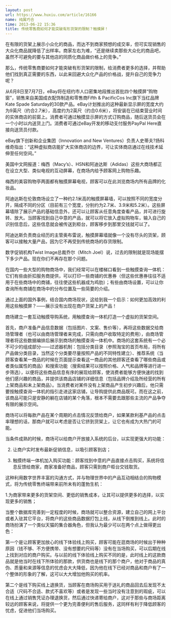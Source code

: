 ```yaml
---
layout: post
url: https://www.huxiu.com/article/16166
name: 纯属巧合
time: 2013-06-22 15:36
title: 传统零售商如何才能突破有形货架的限制？触摸屏！
---
```

在有限的货架上展示小众化的商品，而达不到商家预想的成交率，但可实现销售的大众化商品就降低了出样率。商家左右为难，“还是继续卖那些大众化的商品吧，虽然不可避免的要与其他店的同质化商品做价格上的竞争。”

那么，传统零售商要如何才能突破有形货架的限制，给消费者更多的选择，并帮助他们找到真正需要的东西，以此来回避大众化产品的价格战，提升自己的竞争力呢？

从6月8日至7月7日，eBay将在纽约市人口密集地段推出首批四个触摸屏“购物窗”，销售来自美国成衣配饰制造和零售商Fifth & PacificCos Inc旗下当红品牌Kate Spade Saturday的30款产品。eBay计划推出的这种最新显示屏的宽度大约为9英尺（约合2.7米），高度约为2英尺（约合0.6米），将安装在已结束营业时间的实体商店的前窗上。消费者可通过触摸显示屏的方式订购商品，随后送货员会在一个小时以内送货上门。消费者可通过eBay开发的移动支付服务PayPal Here直接向送货员付款。

eBay旗下创新和企业集团（Innovation and New Ventures）负责人史蒂夫?扬科维奇指出：“这种虚拟商店能扩大实体商店的边界，可让实体商店通过在线技术延伸至任何空间。”

美国中文网报道：梅西（Macy’s）、HSN和阿迪达斯（Adidas）这些大商场都正在设立大型、类似电视的互动屏幕，在商场内给予顾客网上购物乐趣。

梅西的美容购物亭两面都有触摸屏幕电视，顾客可以在此浏览商场内所有品牌的化妆品。

阿迪达斯在伦敦商场设立了一种约2.1米高的触摸屏幕墙，可以按照不同的宽度分开，隔成不同的分区（目前有三个宽度，分别约为2.7米、3.9米和5.2米）。这些屏幕墙除了展示产品的基础信息外，还可以让顾客从任意角度查看产品，并可进行旋转、放大。当顾客找到自己中意的产品，就可以将它放入虚拟购物车，输入自己的识别信息后，这些信息就会被传送到柜台，顾客移步到那里交钱就可以了。

阿迪达斯负责商业经历的主管奥布雷说，触摸屏幕墙就像一个没有尽头的货架，顾客可以接触大量产品，因为它不再受到传统商场的存货限制。

数字促销机构Twist Image总裁乔尔（Mitch Joel）说，过去的限制就是现场能摆下多少产品。现在你们不再存在那个问题。

在国内一些大型的购物商场中，我们经常可以在楼梯口看到一些触摸查询一体机：它们有些由折扣服务商提供，可以打印一些商铺的优惠券（但这些优惠券往往不适用于在些商场中的商铺，往往使这些机器成为鸡肋）；有些由商场设置，可以让你查询所有商铺在商场中的分布位置及一些简要的介绍。

通过上面的国外事例，结合国内商场现状，这给到我一个启示：如何更加高效的利用这些触摸屏？——展示没有出现在商户货架上的产品！

商场建立一套互动触摸导购系统，用触摸查询一体机打造一个虚拟的货架空间。

首先，商户准备产品信息数据（包括图片、文案、售价等），再将这些数据交给商场管理者（也可以由商场管理者来完成，只需向商户收取特定的费用），由商场管理者将这些数据编排后展示到商场的触摸查询一体机中。商场的这套系统有一个必不可少的组成部分——过滤器机制：包括分类目录（参照淘宝的首页布局，将所有产品做分类目录，当然这个分类要尽量按照产品的不同特性建立）、推荐系统（当顾客查看某一商品的时候在页面提示查看这一商品的其他顾客还查看了哪些商品或者类似属性的商品）和搜索功能（搜索结果可以按照价格、人气和品牌等进行进一步筛选），以便将这些商品信息有序的展现给顾客，使消费者能够方便快速的找到他们感兴趣的商品，并提供该商品店铺的详细信息（包括品牌介绍及所经营的所有上架商品和未上架商品）。当消费者对某件没有上架商品产生初步兴趣后，他只需要按触摸查询一体机的指引走进这家店铺，让导购提供此商品既可。而在这之前，该商品可能只是安静的躺在店铺的某个角落，根本不需要去跟那些主流的产品争夺有限的展示空间。

商场可以将每款产品在某个周期的点击情况反馈给商户，如果某款利基产品的点击率理想的话，那商户就可以考虑是否让它挤到货架上，让它也有成为大热门的可能。

当条件成熟的时候，商场可以给商户开放接入系统的后台，以实现更强大的功能：

2. 让商户实时发布最新促销信息，以吸引顾客到店；

3. 触摸终端一体机加入购买功能：顾客找到中意的产品直接点击购买，系统将信息反馈给商家，商家准备好商品，顾客只需到商户柜台交钱取货。

这种利用数字世界丰富的沟通方式，并与物理世界中的产品互动相结合的购物模式，将为传统零售终端带来前所未有的蓬勃生机：

1.为商家带来更多的货架空间、更低的销售成本，让其可以提供更多的选择，以实现更多的销售；

当整个数据库完善到一定程度的时候，商场就可以整合资源，建立自己的网上平台或者入驻其它平台，将商户的这些商品数据打包上线，从线下倒推到线上。此时的商场扮演了一个类似天猫的集合器角色，但我认为最少可以在两个点上做得更出色：

第一个是让顾客更加放心的线下体验线上购买，顾客可能在逛商场的时候出于种种原因（钱不够、不方便携带、没有想要的尺码等）没有在当场购买，可以后期在线上找到对应的商户购买。与以前的线下体验线上购买不同的是，此时线上的这款商品就是他当时在线下所体验的那款，供货商也是线下的那个商户，他对于商品的真伪、质量和来源等信息的忧虑会大大降低，因为他在线下已经对商品和商户有了一个整体的形象的了解，这可以大大增加他购买的机率。

第二个是线下购买线上退换货，当顾客在商场购买用于送礼的商品回去后发现不太合适（尺码不合适、款式不喜欢等）或者是发现一些当时没有注意到的瑕疵，可以在线上通过销售凭证办理退换货，然后通过快递寄给商户，这对于那些与商场距离较远的顾客来说，将提供一个更为完善便利的售后服务，这同样有利于降低顾客的忧虑，促进他们当场购买。

